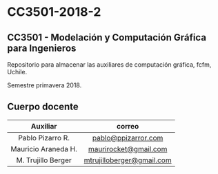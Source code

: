 # CC3501-2018-2

## CC3501 - Modelación y Computación Gráfica para Ingenieros
Repositorio para almacenar las auxiliares de computación gráfica, fcfm, Uchile.

Semestre primavera 2018.

## Cuerpo docente
| Auxiliar | correo |
| :-: |:-:|
| Pablo Pizarro R. | pablo@ppizarror.com |
| Mauricio Araneda H.  | maurirocket@gmail.com |
| M. Trujillo Berger | mtrujilloberger@gmail.com |
